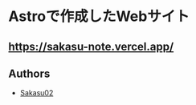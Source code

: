 # Astroで作成したWebサイト

https://sakasu-note.vercel.app/
---
## Authors

- [Sakasu02](https://github.com/Sakasu-TUAT)
